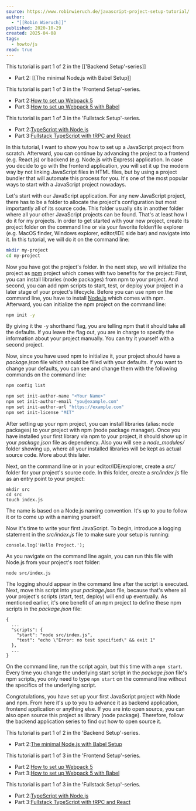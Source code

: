 ```yaml
---
source: https://www.robinwieruch.de/javascript-project-setup-tutorial/
author:
  - "[[Robin Wieruch]]"
published: 2020-10-29
created: 2025-04-08
tags:
  - howto/js
read: true
---
```

This tutorial is part 1 of 2 in the [['Backend Setup'-series]]

- Part 2: [[The minimal Node.js with Babel Setup]]

This tutorial is part 1 of 3 in the 'Frontend Setup'-series.

- Part 2:[How to set up Webpack 5](https://www.robinwieruch.de/webpack-setup-tutorial/)
- Part 3:[How to set up Webpack 5 with Babel](https://www.robinwieruch.de/webpack-babel-setup-tutorial/)

This tutorial is part 1 of 3 in the 'Fullstack Setup'-series.

- Part 2:[TypeScript with Node.js](https://www.robinwieruch.de/typescript-node/)
- Part 3:[Fullstack TypeScript with tRPC and React](https://www.robinwieruch.de/react-trpc/)

In this tutorial, I want to show you how to set up a JavaScript project from scratch. Afterward, you can continue by advancing the project to a frontend (e.g. React.js) or backend (e.g. Node.js with Express) application. In case you decide to go with the frontend application, you will set it up the modern way by not linking JavaScript files in HTML files, but by using a project bundler that will automate this process for you. It's one of the most popular ways to start with a JavaScript project nowadays.

Let's start with our JavaScript application. For any new JavaScript project, there has to be a folder to allocate the project's configuration but most importantly all of its source code. This folder usually sits in another folder where all your other JavaScript projects can be found. That's at least how I do it for my projects. In order to get started with your new project, create its project folder on the command line or via your favorite folder/file explorer (e.g. MacOS finder, Windows explorer, editor/IDE side bar) and navigate into it. In this tutorial, we will do it on the command line:

```sh
mkdir my-project
cd my-project
```

Now you have got the project's folder. In the next step, we will initialize the project as [npm](https://docs.npmjs.com/cli/init) project which comes with two benefits for the project: First, you can install libraries (node packages) from npm to your project. And second, you can add npm scripts to start, test, or deploy your project in a later stage of your project's lifecycle. Before you can use npm on the command line, you have to install [Node.js](https://nodejs.org/en/) which comes with npm. Afterward, you can initialize the npm project on the command line:

```sh
npm init -y
```

By giving it the `-y` shorthand flag, you are telling npm that it should take all the defaults. If you leave the flag out, you are in charge to specify the information about your project manually. You can try it yourself with a second project.

Now, since you have used npm to initialize it, your project should have a *package.json* file which should be filled with your defaults. If you want to change your defaults, you can see and change them with the following commands on the command line:

```sh
npm config list

npm set init-author-name "<Your Name>"
npm set init-author-email "you@example.com"
npm set init-author-url "https://example.com"
npm set init-license "MIT"
```

After setting up your npm project, you can install libraries (alias: node packages) to your project with npm (node package manager). Once you have installed your first library via npm to your project, it should show up in your *package.json* file as dependency. Also you will see a *node\_modules/* folder showing up, where all your installed libraries will be kept as actual source code. More about this later.

Next, on the command line or in your editor/IDE/explorer, create a *src/* folder for your project's source code. In this folder, create a *src/index.js* file as an entry point to your project:

```
mkdir src
cd src
touch index.js
```

The name is based on a Node.js naming convention. It's up to you to follow it or to come up with a naming yourself.

Now it's time to write your first JavaScript. To begin, introduce a logging statement in the *src/index.js* file to make sure your setup is running:

```
console.log('Hello Project.');
```

As you navigate on the command line again, you can run this file with Node.js from your project's root folder:

```
node src/index.js
```

The logging should appear in the command line after the script is executed. Next, move this script into your *package.json* file, because that's where all your project's scripts (start, test, deploy) will end up eventually. As mentioned earlier, it's one benefit of an npm project to define these npm scripts in the *package.json* file:

```
{
  ...
  "scripts": {
    "start": "node src/index.js",
    "test": "echo \"Error: no test specified\" && exit 1"
  },
  ...
}
```

On the command line, run the script again, but this time with a `npm start`. Every time you change the underlying start script in the *package.json* file's npm scripts, you only need to type `npm start` on the command line without the specifics of the underlying script.

Congratulations, you have set up your first JavaScript project with Node and npm. From here it's up to you to advance it as backend application, frontend application or anything else. If you are into open source, you can also open source this project as library (node package). Therefore, follow the backend application series to find out how to open source it.

This tutorial is part 1 of 2 in the 'Backend Setup'-series.

- Part 2:[The minimal Node.js with Babel Setup](https://www.robinwieruch.de/minimal-node-js-babel-setup/)

This tutorial is part 1 of 3 in the 'Frontend Setup'-series.

- Part 2:[How to set up Webpack 5](https://www.robinwieruch.de/webpack-setup-tutorial/)
- Part 3:[How to set up Webpack 5 with Babel](https://www.robinwieruch.de/webpack-babel-setup-tutorial/)

This tutorial is part 1 of 3 in the 'Fullstack Setup'-series.

- Part 2:[TypeScript with Node.js](https://www.robinwieruch.de/typescript-node/)
- Part 3:[Fullstack TypeScript with tRPC and React](https://www.robinwieruch.de/react-trpc/)